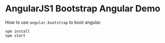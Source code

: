 AngularJS1 Bootstrap Angular Demo
=================================

How to use `angular.bootstrap` to boot angular.

```
npm install
npm start
```
